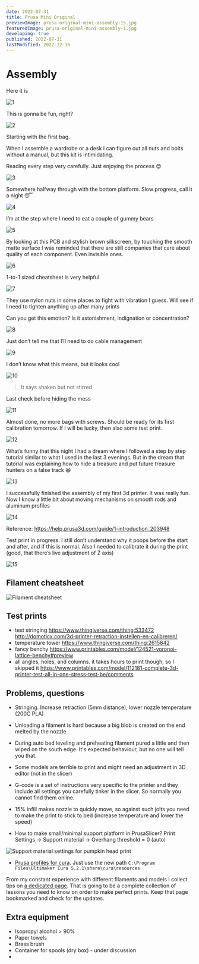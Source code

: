 ```yaml
---
date: 2022-07-31
title: Prusa Mini Original
previewImage: prusa-original-mini-assembly-15.jpg
featuredImage: prusa-original-mini-assembly-1.jpg
developing: true
published: 2022-07-31
lastModified: 2022-12-16
---
```


# Assembly

Here it is

![1](./prusa-original-mini-assembly-1.jpg)

This is gonna be fun, right?

![2](./prusa-original-mini-assembly-2.jpg)

Starting with the first bag.

When I assemble a wardrobe or a desk I can figure out all nuts and bolts without a manual, but this kit is intimidating.

Reading every step very carefully. Just enjoying the process 😊

![3](./prusa-original-mini-assembly-3.jpg)

Somewhere halfway through with the bottom platform. Slow progress, call it a night 😴

![4](./prusa-original-mini-assembly-4.jpg)

I’m at the step where I need to eat a couple of gummy bears

![5](./prusa-original-mini-assembly-5.jpg)

By looking at this PCB and stylish brown silkscreen, by touching the smooth matte surface I was reminded that there are still companies that care about quality of each component. Even invisible ones.

![6](./prusa-original-mini-assembly-6.jpg)

1-to-1 sized cheatsheet is very helpful

![7](./prusa-original-mini-assembly-7.jpg)

They use nylon nuts in some places to fight with vibration I guess. Will see if I need to tighten anything up after many prints

Can you get this emotion? Is it astonishment, indignation or concentration?

![8](./prusa-original-mini-assembly-8.jpg)

Just don’t tell me that I’ll need to do cable management

![9](./prusa-original-mini-assembly-9.jpg)

I don’t know what this means, but it looks cool

![10](./prusa-original-mini-assembly-10.jpg)

> It says shaken but not stirred

Last check before hiding the mess

![11](./prusa-original-mini-assembly-11.jpg)

Almost done, no more bags with screws. Should be ready for its first calibration tomorrow. If I will be lucky, then also some test print.

![12](./prusa-original-mini-assembly-12.jpg)

What’s funny that this night I had a dream where I followed a step by step tutorial similar to what I used in the last 3 evenings. But in the dream that tutorial was explaining how to hide a treasure and put future treasure hunters on a false track 😆

![13](./prusa-original-mini-assembly-13.jpg)

I successfully finished the assembly of my first 3d printer. It was really fun. Now I know a little bit about moving mechanisms on smooth rods and aluminum profiles

![14](./prusa-original-mini-assembly-14.jpg)

Reference: https://help.prusa3d.com/guide/1-introduction_203948

Test print in progress. I still don’t understand why it poops before the start and after, and if this is normal. Also I needed to calibrate it during the print (good, that there’s live adjustment of Z axis)

![15](./prusa-original-mini-assembly-15.jpg)

## Filament cheatsheet

![Filament cheatsheet](./prusa-filament-cheatsheet.webp)


## Test prints

- test stringing https://www.thingiverse.com/thing:533472 http://domoticx.com/3d-printer-retraction-instellen-en-calibreren/
- temperature tower https://www.thingiverse.com/thing:2615842
- fancy benchy https://www.printables.com/model/124521-voronoi-lattice-benchy#preview
- all angles, holes, and columns. it takes hours to print though, so I skipped it https://www.printables.com/model/112181-complete-3d-printer-test-all-in-one-stress-test-be/comments


## Problems, questions

- Stringing. Increase retraction (5mm distance), lower nozzle temperature (200C PLA)
- Unloading a filament is hard because a big blob is created on the end melted by the nozzle
- During auto bed leveling and preheating filament pured a little and then wiped on the south edge. It's expected behaviour, but no one will tell you that.
- Some models are terrible to print and might need an adjustment in 3D editor (not in the slicer)
- G-code is a set of instructions very specific to the printer and they include all settings you carefully tinker in the slicer. So normally you cannot find them online.
- 15% infill makes nozzle to quickly move, so against such jolts you need to make the print to stick to bed (increase temperature and lower the speed)

- How to make small/minimal support platform in PrusaSlicer? Print Settings -> Support material -> Overhang threshold = 0 (auto)

![Support material settings for pumpkin head print](./support-material-settings.png)

- [Prusa profiles for cura](https://help.prusa3d.com/guide/how-to-import-profiles-to-cura-4-x-windows-macos_17848#17856). Just use the new path `C:\Program Files\Ultimaker Cura 5.2.1\share\cura\resources`

From my constant experience with different filaments and models I collect tips on [a dedicated page](/make/3d-printer-lessons). That is going to be a complete collection of lessons you need to know on order to make perfect prints. Keep that page bookmarked and check for the updates.

## Extra equipment

- Isopropyl alcohol > 90%
- Paper towels
- Brass brush
- Container for spools (dry box) - under discussion
- 
